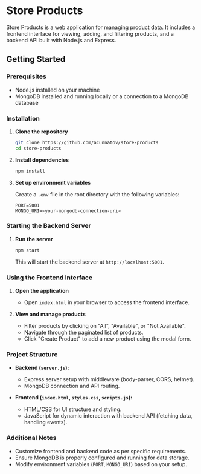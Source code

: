 # Store Products

Store Products is a web application for managing product data. It includes a frontend interface for viewing, adding, and filtering products, and a backend API built with Node.js and Express.

## Getting Started

### Prerequisites

- Node.js installed on your machine
- MongoDB installed and running locally or a connection to a MongoDB database

### Installation

1. **Clone the repository**

   ```bash
   git clone https://github.com/acunnatov/store-products
   cd store-products
   ```

2. **Install dependencies**

   ```bash
   npm install
   ```

3. **Set up environment variables**

   Create a `.env` file in the root directory with the following variables:

   ```plaintext
   PORT=5001
   MONGO_URI=<your-mongodb-connection-uri>
   ```

### Starting the Backend Server

1. **Run the server**

   ```bash
   npm start
   ```

   This will start the backend server at `http://localhost:5001`.

### Using the Frontend Interface

1. **Open the application**

   - Open `index.html` in your browser to access the frontend interface.

2. **View and manage products**

   - Filter products by clicking on "All", "Available", or "Not Available".
   - Navigate through the paginated list of products.
   - Click "Create Product" to add a new product using the modal form.

### Project Structure

- **Backend (`server.js`):**
  - Express server setup with middleware (body-parser, CORS, helmet).
  - MongoDB connection and API routing.

- **Frontend (`index.html`, `styles.css`, `scripts.js`):**
  - HTML/CSS for UI structure and styling.
  - JavaScript for dynamic interaction with backend API (fetching data, handling events).

### Additional Notes

- Customize frontend and backend code as per specific requirements.
- Ensure MongoDB is properly configured and running for data storage.
- Modify environment variables (`PORT`, `MONGO_URI`) based on your setup.

